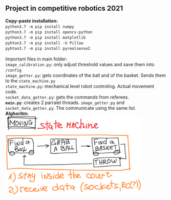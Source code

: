 ## Project in competitive robotics 2021
**Copy-paste installation:**</br>
`python3.7 -m pip install numpy`</br>
`python3.7 -m pip install opencv-python`</br>
`python3.7 -m pip install matplotlib`</br>
`pyhton3.7 -m pip install -U Pillow`</br>
`pyhton3.7 -m pip install pyrealsense2`</br>
</br>
Important files in main folder:</br>
`image_calibration.py`: only adjust threshold values and save them into `/config`</br>
`image_getter.py`: gets coordinates of the ball and of the basket. Sends them to the `state_machine.py`</br>
`state_machine.py`: mechanical level robot controling. Actual movement code.</br>
`socket_data_getter.py`: gets the commands from referees.</br>
**`main.py`**: creates 2 parralel threads. `image_getter.py` and `socket_data_getter.py`. The communicate using the same list.</br>
**Alghoritm:** </br>
<img src="/alghoritm.png" width=85% height="auto"/> </br>
</br>
